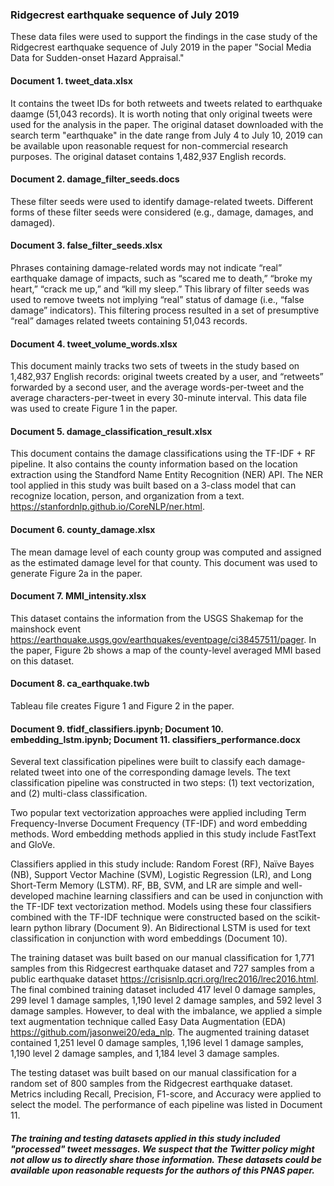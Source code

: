 ### Ridgecrest earthquake sequence of July 2019

These data files were used to support the findings in the case study of the Ridgecrest earthquake sequence of July 2019 in the paper "Social Media Data for Sudden-onset Hazard Appraisal."

#### Document 1. tweet_data.xlsx
It contains the tweet IDs for both retweets and tweets related to earthquake daamge (51,043 records). It is worth noting that only original tweets were used for the analysis in the paper. The original dataset downloaded with the search term "earthquake" in the date range from July 4 to July 10, 2019 can be available upon reasonable request for non-commercial research purposes. The original dataset contains 1,482,937 English records. 

#### Document 2. damage_filter_seeds.docs
These filter seeds were used to identify damage-related tweets. Different forms of these filter seeds were considered (e.g., damage, damages, and damaged). 

#### Document 3. false_filter_seeds.xlsx
Phrases containing damage-related words may not indicate “real” earthquake damage of impacts, such as “scared me to death,” “broke my heart,” “crack me up,” and “kill my sleep.” This library of filter seeds was used to remove tweets not implying “real” status of damage (i.e., “false damage” indicators). This filtering process resulted in a set of presumptive “real” damages related tweets containing 51,043 records.

#### Document 4. tweet_volume_words.xlsx
This document mainly tracks two sets of tweets in the study based on 1,482,937 English records: original tweets created by a user, and “retweets” forwarded by a second user, and the average words-per-tweet and the average characters-per-tweet in every 30-minute interval. This data file was used to create Figure 1 in the paper. 

#### Document 5. damage_classification_result.xlsx
This document contains the damage classifications using the TF-IDF + RF pipeline. It also contains the county information based on the location extraction using the Standford Name Entity Recognition (NER) API. The NER tool applied in this study was built based on a 3-class model that can recognize location, person, and organization from a text. https://stanfordnlp.github.io/CoreNLP/ner.html.

#### Document 6. county_damage.xlsx
The mean damage level of each county group was computed and assigned as the estimated damage level for that county. This document was used to generate Figure 2a in the paper. 

#### Document 7. MMI_intensity.xlsx
This dataset contains the information from the USGS Shakemap for the mainshock event https://earthquake.usgs.gov/earthquakes/eventpage/ci38457511/pager. In the paper, Figure 2b shows a map of the county-level averaged MMI based on this dataset. 

#### Document 8. ca_earthquake.twb
Tableau file creates Figure 1 and Figure 2 in the paper.  

#### Document 9. tfidf_classifiers.ipynb; Document 10. embedding_lstm.ipynb; Document 11. classifiers_performance.docx
Several text classification pipelines were built to classify each damage-related tweet into one of the corresponding damage levels. The text classification pipeline was constructed in two steps: (1) text vectorization, and (2) multi-class classification. 

Two popular text vectorization approaches were applied including Term Frequency-Inverse Document Frequency (TF-IDF) and word embedding methods. Word embedding methods applied in this study include FastText and GloVe. 

Classifiers applied in this study include: Random Forest (RF), Naïve Bayes (NB), Support Vector Machine (SVM), Logistic Regression (LR), and Long Short-Term Memory (LSTM). RF, BB, SVM, and LR are simple and well-developed machine learning classifiers and can be used in conjunction with the TF-IDF text vectorization method. Models using these four classifiers combined with the TF-IDF technique were constructed based on the scikit-learn python library (Document 9). An Bidirectional LSTM is used for text classification in conjunction with word embeddings (Document 10). 

The training dataset was built based on our manual classification for 1,771 samples from this Ridgecrest earthquake dataset and 727 samples from a public earthquake dataset https://crisisnlp.qcri.org/lrec2016/lrec2016.html. The final combined training dataset included 417 level 0 damage samples, 299 level 1 damage samples, 1,190 level 2 damage samples, and 592 level 3 damage samples. However, to deal with the imbalance, we applied a simple text augmentation technique called Easy Data Augmentation (EDA) https://github.com/jasonwei20/eda_nlp. The augmented training dataset contained 1,251 level 0 damage samples, 1,196 level 1 damage samples, 1,190 level 2 damage samples, and 1,184 level 3 damage samples. 

The testing dataset was built based on our manual classification for a random set of 800 samples from the Ridgecrest earthquake dataset. Metrics including Recall, Precision, F1-score, and Accuracy were applied to select the model. The performance of each pipeline was listed in Document 11. 

##### The training and testing datasets applied in this study included "processed" tweet messages. We suspect that the Twitter policy might not allow us to directly share those information. These datasets could be available upon reasonable requests for the authors of this PNAS paper.













